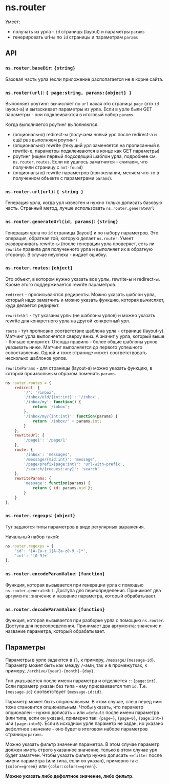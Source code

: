 # ns.router
Умеет:
- получать из урла - `id` страницы (layout) и параметры `params`
- генерировать url-ы по `id` страницы и параметрам `params`

## API

### `ns.router.baseDir`: `{string}`
Базовая часть урла (если приложение располагается не в корне сайта.

### `ns.router(url)`: `{ page:string, params:{object} }`
Выполняет роутинг: вычисляет по `url` какая это страница `page` (это `id` layout-а) и вытаскивает параметры из урла.
Если в урле были GET параметры - они подклеиваются в итоговый набор `params`.

Когда выполняется роутинг выполняются:
- (опционально) redirect-ы (получаем новый урл после redirect-а и ещё раз выполняем роутинг)
- (опционально) rewrite (текущий урл заменяется на прописанный в rewrite-е, параметры подклеиваются в конце как GET параметры)
- роутинг (ищем первый подходящий шаблон урла, подробнее см. `ns.router.routes`. Если не удалось заматчится - считаем, что получили страницу с `not-found`)
- (опционально) rewrite параметров (при желании, меняем что-то в полученном объекте с параметрами `params`).

### `ns.router.url(url)`: `{ string }`
Генерация урла, когда урл известен и нужно только дописать базовую часть.
Странный метод, лучше использовать `ns.router.generateUrl`

### `ns.router.generateUrl(id, params)`: `{string}`
Генерация урла по `id` страницы (layout) и по набору параметров.
Это операция, обратная той, которую делает `ns.router`.
Умеет разворачивать rewrite-ы (после генерации урла проверяет, есть ли `rewrite` правила для полученного урла и выполняет их в обратную сторону).
В случае неуспеха - кидает ошибку.

### `ns.router.routes`: `{object}`
Это объект, в котором нужно указать все урлы, rewrite-ы и redirect-ы.
Кроме этого поддерживается rewrite параметров.

`redirect` - прописываются редиректы. Можно указать шаблон урла, который надо заматчить и можно указать функцию, которая вычисляет, куда делается редирект.

`rewriteUrl` - тут указаны урлы (не шаблоны урлов) и можно указать rewrite для конкретного урла на другой конкретный урл.

`route` - тут прописано соответствие шаблона урла - странице (layout-у).
Матчинг урла выполняется сверху вниз. А значит у урла, который выше - больше приоритет.
Отсюда правило - более общие шаблоны урлов указывать ниже.
Матчинг выполняется до первого успешного сопоставления.
Одной и тоже странице может соответствовать несколько шаблонов урлов.

`rewriteParams` - для страницы (layout-а) можно указать функцию, в которой произвольным образом поменять `params`.

```js
ns.router.routes = {
    redirect: {
        '/': '/inbox',
        '/inbox/old/{int:int}': '/inbox',
        '/inbox/my': function() {
            return '/inbox';
        },
        '/inbox/my/{int:int}': function(params) {
            return '/inbox/' + params.int;
        }
    },
    rewriteUrl: {
        '/page1': '/page/1'
    },
    route: {
        '/inbox': 'messages',
        '/message/{mid:int}': 'message',
        '/page/prefix{page:int}': 'url-with-prefix',
        '/search/{request:any}': 'search'
    },
    rewriteParams: {
        'message': function(params) {
            return { id: params.mid };
        }
    }
};
```

### `ns.router.regexps`: `{object}`
Тут задаются типы параметров в виде регулярных выражения.

Начальный набор такой:
```js
ns.router.regexps = {
    'id': '[A-Za-z_][A-Za-z0-9_-]*',
    'int': '[0-9]+'
};
```

### `ns.router.encodeParamValue`: `{function}`

Функция, которая вызывается при генерации урла с помощью `ns.router.generateUrl`. Доступа для переопределения. Принимает два аргумента: значение и название параметра, который обрабатывает.

### `ns.router.decodeParamValue`: `{function}`

Функция, которая вызывается при разборке урла с помощью `ns.router`. Доступа для переопределения. Принимает два аргумента: значение и название параметра, который обрабатывает.


## Параметры
Параметры в урле задаются в `{}`, к примеру, `/message/{message-id}`.
Параметр может быть как между `/`-ами, так и в промежутках, к примеру, `/archive/{year}-{month}-{day}`.

Тип указывается после имени параметра и отделяется `:`: `{page:int}`.
Если параметр указан без типа - ему присваивается тип `id`. Т.е. `{message-id}` соответствует `{message-id:id}`.

Параметр может быть опциональным.
В этом случае, слеш перед ним тоже становится опциональным.
Чтобы указать, что параметр опционален - нужно дописать `=` или `=default` после имени параметра (или типа, если он указан),
примерно так: `{page=}`, `{page=0}`, `{page:int=}` или `{page:int=0}`.
Если в исходном урле параметр не задан, но указано дефолтное значение - оно будет в итоговом наборе параметров страницы `params`.

Можно указать фильтр значения параметра.
В этом случае параметр должен иметь строго указанное значение, только в этом случае урл будет заматчен.
Чтобы указать фильтр нужно дописать `==filter` после имени параметра (или типа, если он указан), примерно так: `{color==green}` или `{color:colors==green}`.

**Можно указать либо дефолтное значение, либо фильтр**.
